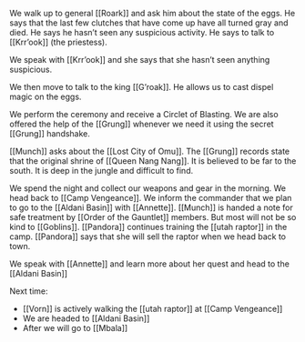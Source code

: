 We walk up to general [[Roark]] and ask him about the state of the eggs. He says that the last few clutches that have come up have all turned gray and died. He says he hasn’t seen any suspicious activity. He says to talk to [[Krr’ook]] (the priestess).

We speak with [[Krr’ook]] and she says that she hasn’t seen anything suspicious. 

We then move to talk to the king [[G’roak]]. He allows us to cast dispel magic on the eggs.

We perform the ceremony and receive a Circlet of Blasting. We are also offered the help of the [[Grung]] whenever we need it using the secret [[Grung]] handshake.

[[Munch]] asks about the [[Lost City of Omu]]. The [[Grung]] records state that the original shrine of [[Queen Nang Nang]]. It is believed to be far to the south. It is deep in the jungle and difficult to find.

We spend the night and collect our weapons and gear in the morning. We head back to [[Camp Vengeance]]. We inform the commander that we plan to go to the [[Aldani Basin]] with [[Annette]]. [[Munch]] is handed a note for safe treatment by [[Order of the Gauntlet]] members. But most will not be so kind to [[Goblins]]. [[Pandora]] continues training the [[utah raptor]] in the camp. [[Pandora]] says that she will sell the raptor when we head back to town.

We speak with [[Annette]] and learn more about her quest and head to the [[Aldani Basin]]

Next time:
  - [[Vorn]] is actively walking the [[utah raptor]] at [[Camp Vengeance]]
  - We are headed to [[Aldani Basin]]
  - After we will go to [[Mbala]]
